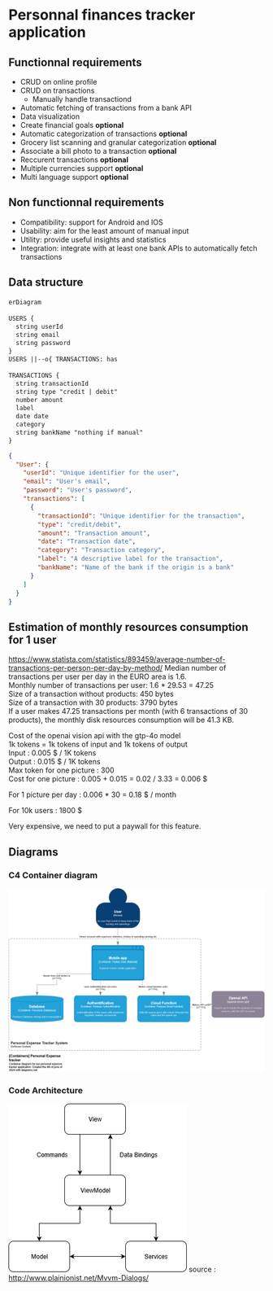 # Personnal finances tracker application

## Functionnal requirements
- CRUD on online profile
- CRUD on transactions
  - Manually handle transactiond
- Automatic fetching of transactions from a bank API
- Data visualization
- Create financial goals **optional**
- Automatic categorization of transactions **optional**
- Grocery list scanning and granular categorization **optional**
- Associate a bill photo to a transaction **optional**
- Reccurent transactions **optional**
- Multiple currencies support **optional**
- Multi language support **optional**

## Non functionnal requirements
- Compatibility: support for Android and IOS
- Usability: aim for the least amount of manual input
- Utility: provide useful insights and statistics
- Integration: integrate with at least one bank APIs to automatically fetch 
transactions

## Data structure
```mermaid
erDiagram

USERS {
  string userId
  string email
  string password
}
USERS ||--o{ TRANSACTIONS: has

TRANSACTIONS {
  string transactionId
  string type "credit | debit"
  number amount
  label
  date date
  category
  string bankName "nothing if manual"
}
```

```json
{
  "User": {
    "userId": "Unique identifier for the user",
    "email": "User's email",
    "password": "User's password",
    "transactions": [
      {
        "transactionId": "Unique identifier for the transaction",
        "type": "credit/debit",
        "amount": "Transaction amount",
        "date": "Transaction date",
        "category": "Transaction category",
        "label": "A descriptive label for the transaction",
        "bankName": "Name of the bank if the origin is a bank"
      }
    ]
  }
}
```

## Estimation of monthly resources consumption for 1 user
https://www.statista.com/statistics/893459/average-number-of-transactions-per-person-per-day-by-method/
Median number of transactions per user per day in the EURO area is 1.6.\
Monthly number of transactions per user: 1.6 * 29.53 = 47.25\
Size of a transaction without products: 450 bytes\
Size of a transaction with 30 products: 3790 bytes\
If a user makes 47.25 transactions per month (with 6 transactions of 30 
products), the monthly disk resources consumption will be 41.3 KB.

Cost of the openai vision api with the gtp-4o model \
1k tokens = 1k tokens of input and 1k tokens of output \
Input : 0.005 $ / 1K tokens \
Output : 0.015 $ / 1K tokens \
Max token for one picture : 300 \
Cost for one picture : 0.005 + 0.015 = 0.02 / 3.33 = 0.006 $ 

For 1 picture per day : 0.006 * 30 = 0.18 $ / month

For 10k users : 1800 $ 

Very expensive, we need to put a paywall for this feature. 

## Diagrams
### C4 Container diagram
![C4 Container](doc/Limpide_C4_Container_Diagram.drawio.png)


### Code Architecture
![MVVM Architecture](doc/Mvvm.png)
source : http://www.plainionist.net/Mvvm-Dialogs/